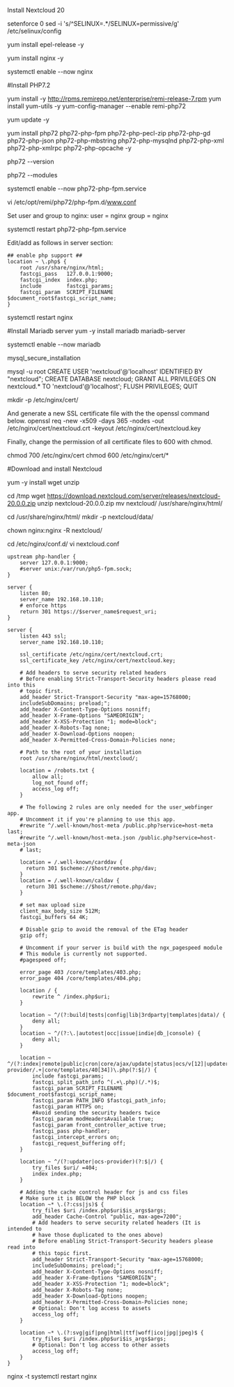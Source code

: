Install Nextcloud 20

setenforce 0
sed -i 's/^SELINUX=.*/SELINUX=permissive/g' /etc/selinux/config

yum install epel-release -y

yum install nginx -y

systemctl enable --now nginx

#Install PHP7.2

yum install -y http://rpms.remirepo.net/enterprise/remi-release-7.rpm
yum install yum-utils -y
yum-config-manager --enable remi-php72

yum update -y

yum install php72 php72-php-fpm php72-php-pecl-zip php72-php-gd php72-php-json php72-php-mbstring php72-php-mysqlnd php72-php-xml php72-php-xmlrpc php72-php-opcache -y


php72 --version

php72 --modules


systemctl enable --now php72-php-fpm.service

vi /etc/opt/remi/php72/php-fpm.d/www.conf

Set user and group to nginx:
user = nginx
group = nginx

systemctl restart php72-php-fpm.service


Edit/add as follows in server section:

    ## enable php support ##
    location ~ \.php$ {
        root /usr/share/nginx/html;
        fastcgi_pass   127.0.0.1:9000;
        fastcgi_index  index.php;
        include        fastcgi_params;
        fastcgi_param  SCRIPT_FILENAME  $document_root$fastcgi_script_name;
    }
    
    
systemctl restart nginx

#Install Mariadb server
yum -y install mariadb mariadb-server

systemctl enable --now mariadb

mysql_secure_installation

mysql -u root
CREATE USER 'nextcloud'@'localhost' IDENTIFIED BY "nextcloud";
CREATE DATABASE nextcloud;
GRANT ALL PRIVILEGES ON nextcloud.* TO 'nextcloud'@'localhost';
FLUSH PRIVILEGES;
QUIT


mkdir -p /etc/nginx/cert/

And generate a new SSL certificate file with the the openssl command below.
openssl req -new -x509 -days 365 -nodes -out /etc/nginx/cert/nextcloud.crt -keyout /etc/nginx/cert/nextcloud.key

Finally, change the permission of all certificate files to 600 with chmod.

chmod 700 /etc/nginx/cert
chmod 600 /etc/nginx/cert/*

#Download and install Nextcloud

yum -y install wget unzip

cd /tmp
wget https://download.nextcloud.com/server/releases/nextcloud-20.0.0.zip
unzip nextcloud-20.0.0.zip
mv nextcloud/ /usr/share/nginx/html/


cd /usr/share/nginx/html/
mkdir -p nextcloud/data/

chown nginx:nginx -R nextcloud/

cd /etc/nginx/conf.d/
vi nextcloud.conf


```
upstream php-handler {
    server 127.0.0.1:9000;
    #server unix:/var/run/php5-fpm.sock;
}
 
server {
    listen 80;
    server_name 192.168.10.110;
    # enforce https
    return 301 https://$server_name$request_uri;
}
 
server {
    listen 443 ssl;
    server_name 192.168.10.110;
 
    ssl_certificate /etc/nginx/cert/nextcloud.crt;
    ssl_certificate_key /etc/nginx/cert/nextcloud.key;
 
    # Add headers to serve security related headers
    # Before enabling Strict-Transport-Security headers please read into this
    # topic first.
    add_header Strict-Transport-Security "max-age=15768000;
    includeSubDomains; preload;";
    add_header X-Content-Type-Options nosniff;
    add_header X-Frame-Options "SAMEORIGIN";
    add_header X-XSS-Protection "1; mode=block";
    add_header X-Robots-Tag none;
    add_header X-Download-Options noopen;
    add_header X-Permitted-Cross-Domain-Policies none;
 
    # Path to the root of your installation
    root /usr/share/nginx/html/nextcloud/;
 
    location = /robots.txt {
        allow all;
        log_not_found off;
        access_log off;
    }
 
    # The following 2 rules are only needed for the user_webfinger app.
    # Uncomment it if you're planning to use this app.
    #rewrite ^/.well-known/host-meta /public.php?service=host-meta last;
    #rewrite ^/.well-known/host-meta.json /public.php?service=host-meta-json
    # last;
 
    location = /.well-known/carddav {
      return 301 $scheme://$host/remote.php/dav;
    }
    location = /.well-known/caldav {
      return 301 $scheme://$host/remote.php/dav;
    }
 
    # set max upload size
    client_max_body_size 512M;
    fastcgi_buffers 64 4K;
 
    # Disable gzip to avoid the removal of the ETag header
    gzip off;
 
    # Uncomment if your server is build with the ngx_pagespeed module
    # This module is currently not supported.
    #pagespeed off;
 
    error_page 403 /core/templates/403.php;
    error_page 404 /core/templates/404.php;
 
    location / {
        rewrite ^ /index.php$uri;
    }
 
    location ~ ^/(?:build|tests|config|lib|3rdparty|templates|data)/ {
        deny all;
    }
    location ~ ^/(?:\.|autotest|occ|issue|indie|db_|console) {
        deny all;
    }
 
    location ~ ^/(?:index|remote|public|cron|core/ajax/update|status|ocs/v[12]|updater/.+|ocs-provider/.+|core/templates/40[34])\.php(?:$|/) {
        include fastcgi_params;
        fastcgi_split_path_info ^(.+\.php)(/.*)$;
        fastcgi_param SCRIPT_FILENAME $document_root$fastcgi_script_name;
        fastcgi_param PATH_INFO $fastcgi_path_info;
        fastcgi_param HTTPS on;
        #Avoid sending the security headers twice
        fastcgi_param modHeadersAvailable true;
        fastcgi_param front_controller_active true;
        fastcgi_pass php-handler;
        fastcgi_intercept_errors on;
        fastcgi_request_buffering off;
    }
 
    location ~ ^/(?:updater|ocs-provider)(?:$|/) {
        try_files $uri/ =404;
        index index.php;
    }
 
    # Adding the cache control header for js and css files
    # Make sure it is BELOW the PHP block
    location ~* \.(?:css|js)$ {
        try_files $uri /index.php$uri$is_args$args;
        add_header Cache-Control "public, max-age=7200";
        # Add headers to serve security related headers (It is intended to
        # have those duplicated to the ones above)
        # Before enabling Strict-Transport-Security headers please read into
        # this topic first.
        add_header Strict-Transport-Security "max-age=15768000;
        includeSubDomains; preload;";
        add_header X-Content-Type-Options nosniff;
        add_header X-Frame-Options "SAMEORIGIN";
        add_header X-XSS-Protection "1; mode=block";
        add_header X-Robots-Tag none;
        add_header X-Download-Options noopen;
        add_header X-Permitted-Cross-Domain-Policies none;
        # Optional: Don't log access to assets
        access_log off;
    }
 
    location ~* \.(?:svg|gif|png|html|ttf|woff|ico|jpg|jpeg)$ {
        try_files $uri /index.php$uri$is_args$args;
        # Optional: Don't log access to other assets
        access_log off;
    }
}
```

nginx -t
systemctl restart nginx
